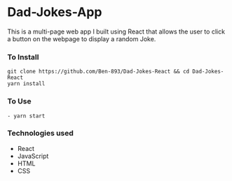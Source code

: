 # Dad-Jokes-App

This is a multi-page web app I built using React that allows the user to click a button on the webpage to display a random Joke.

### To Install

```
git clone https://github.com/Ben-893/Dad-Jokes-React && cd Dad-Jokes-React
yarn install
```

### To Use

```
- yarn start
```

### Technologies used

- React
- JavaScript
- HTML
- CSS
